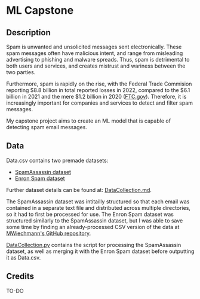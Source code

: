 # ML Capstone

## Description

Spam is unwanted and unsolicited messages sent electronically. These spam messages often have malicious intent, and range from misleading advertising to phishing and malware spreads. Thus, spam is detrimental to both users and services, and creates mistrust and wariness between the two parties. 

Furthermore, spam is rapidly on the rise, with the Federal Trade Commision reporting $8.8 billion in total reported losses in 2022, compared to the $6.1 billion in 2021 and the mere $1.2 billion in 2020 ([FTC.gov](https://www.ftc.gov/business-guidance/blog/2023/02/ftc-crunches-2022-numbers-see-where-scammers-continue-crunch-consumers)). Therefore, it is increasingly important for companies and services to detect and filter spam messages. 

My capstone project aims to create an ML model that is capable of detecting spam email messages.  

## Data

Data.csv contains two premade datasets: 
- [SpamAssassin dataset](https://spamassassin.apache.org/old/publiccorpus/)
- [Enron Spam dataset](https://www2.aueb.gr/users/ion/data/enron-spam/)   

Further dataset details can be found at: [DataCollection.md](https://github.com/anastasiaarsky/ML_Capstone/blob/main/DataCollection.md).

The SpamAssassin dataset was intitailly structured so that each email was contained in a separate text file and distributed across multiple directories, so it had to first be processed for use. The Enron Spam dataset was structured similarly to the SpamAssassin dataset, but I was able to save some time by finding an already-processed CSV version of the data at [MWiechmann's GitHub repository](https://github.com/MWiechmann/enron_spam_data).  

[DataCollection.py](https://github.com/anastasiaarsky/ML_Capstone/blob/main/DataCollection.py) contains the script for processing the SpamAssassin dataset, as well as merging it with the Enron Spam dataset before outputting it as Data.csv. 

## Credits

TO-DO
